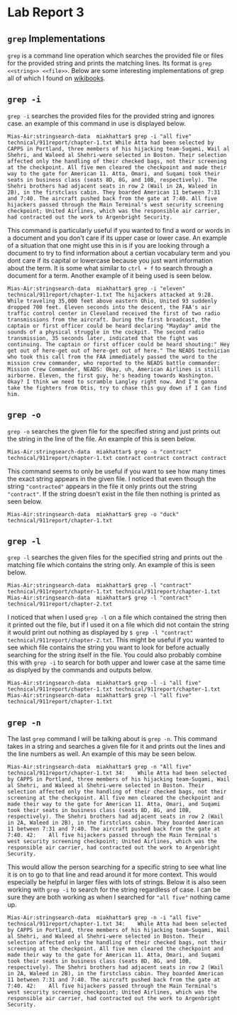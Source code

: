 # Lab Report 3
## `grep` Implementations

`grep` is a command line operation which searches the provided file or files for the provided string and prints the matching lines. Its format is `grep <<string>> <<file>>`. 
Below are some interesting implementations of grep all of which I found on [wikibooks](https://en.wikibooks.org/wiki/Grep). 

## `grep -i`

`grep -i` searches the provided files for the provided string and ignores case. an example of this command in use is displayed below.

`Mias-Air:stringsearch-data  miakhattar$ grep -i "all five" technical/911report/chapter-1.txt
 While Atta had been selected by CAPPS in Portland, three members of his hijacking team-Suqami, Wail al Shehri, and Waleed al Shehri-were selected in Boston. Their selection affected only the handling of their checked bags, not their screening at the checkpoint. All five men cleared the checkpoint and made their way to the gate for American 11. Atta, Omari, and Suqami took their seats in business class (seats 8D, 8G, and 10B, respectively). The Shehri brothers had adjacent seats in row 2 (Wail in 2A, Waleed in 2B), in the firstclass cabin. They boarded American 11 between 7:31 and 7:40. The aircraft pushed back from the gate at 7:40.
 All five hijackers passed through the Main Terminal's west security screening checkpoint; United Airlines, which was the responsible air carrier, had contracted out the work to Argenbright Security.`
 
 This command is particularly useful if you wanted to find a word or words in a document and you don't care if its upper case or lower case. An example of a situation that one might use this in is if you are looking through a document to try to find information about a certian vocabulary term and you dont care if its capital or lowercase because you just want information about the term. It is some what similar to `ctrl + f` to search through a document for a term. Another example of it being used is seen below. 
 
 `Mias-Air:stringsearch-data  miakhattar$ grep -i "eleven" technical/911report/chapter-1.txt
    The hijackers attacked at 9:28. While traveling 35,000 feet above eastern Ohio, United 93 suddenly dropped 700 feet. Eleven seconds into the descent, the FAA's air traffic control center in Cleveland received the first of two radio transmissions from the aircraft. During the first broadcast, the captain or first officer could be heard declaring "Mayday" amid the sounds of a physical struggle in the cockpit. The second radio transmission, 35 seconds later, indicated that the fight was continuing. The captain or first officer could be heard shouting:" Hey get out of here-get out of here-get out of here."
    The NEADS technician who took this call from the FAA immediately passed the word to the mission crew commander, who reported to the NEADS battle commander: Mission Crew Commander, NEADS: Okay, uh, American Airlines is still airborne. Eleven, the first guy, he's heading towards Washington. Okay? I think we need to scramble Langley right now. And I'm gonna take the fighters from Otis, try to chase this guy down if I can find him.`
 
 ## `grep -o`
 
`grep -o` searches the given file for the specified string and just prints out the string in the line of the file. An example of this is seen below.
 
 `Mias-Air:stringsearch-data  miakhattar$ grep -o "contract" technical/911report/chapter-1.txt
 contract
 contract
 contract
 contract`

This command seems to only be useful if you want to see how many times the exact string appears in the given file. I noticed that even though the string `"contracted"` appears in the file it only prints out the string `"contract"`. If the string doesn't exist in the file then nothing is printed as seen below.

`Mias-Air:stringsearch-data  miakhattar$ grep -o "duck" technical/911report/chapter-1.txt`

## `grep -l` 

`grep -l` searches the given files for the specified string and prints out the matching file which contains the string only. An example of this is seen below.

`Mias-Air:stringsearch-data  miakhattar$ grep -l "contract" technical/911report/chapter-1.txt
technical/911report/chapter-1.txt
Mias-Air:stringsearch-data  miakhattar$ grep -l "contract" technical/911report/chapter-2.txt`

I noticed that when I used `grep -l` on a file which contained the string then it printed out the file, but if I used it on a file which did not contain the string it would print out nothing as displayed by `$ grep -l "contract" technical/911report/chapter-2.txt`. This might be useful if you wanted to see which file contains the string you want to look for before actually searching for the string itself in the file. You could also probably combine this with `grep -i` to search for both upper and lower case at the same time as displyed by the commands and outputs below. 

`Mias-Air:stringsearch-data  miakhattar$ grep -l -i "all five" technical/911report/chapter-1.txt
technical/911report/chapter-1.txt
Mias-Air:stringsearch-data  miakhattar$ grep -l "all five" technical/911report/chapter-1.txt`

## `grep -n` 

The last `grep` command I will be talking about is `grep -n`. This command takes in a string and searches a given file for it and prints out the lines and the line numbers as well. An example of this may be seen below.

`Mias-Air:stringsearch-data  miakhattar$ grep -n "All five" technical/911report/chapter-1.txt
34:    While Atta had been selected by CAPPS in Portland, three members of his hijacking team-Suqami, Wail al Shehri, and Waleed al Shehri-were selected in Boston. Their selection affected only the handling of their checked bags, not their screening at the checkpoint. All five men cleared the checkpoint and made their way to the gate for American 11. Atta, Omari, and Suqami took their seats in business class (seats 8D, 8G, and 10B, respectively). The Shehri brothers had adjacent seats in row 2 (Wail in 2A, Waleed in 2B), in the firstclass cabin. They boarded American 11 between 7:31 and 7:40. The aircraft pushed back from the gate at 7:40.
42:    All five hijackers passed through the Main Terminal's west security screening checkpoint; United Airlines, which was the responsible air carrier, had contracted out the work to Argenbright Security.`

This would allow the person searching for a specific string to see what line it is on to go to that line and read around it for more context. This would especially be helpful in larger files with lots of strings. Below it is also seen working with `grep -i` to search for the string regardless of case. I can be sure they are both working as when I searched for `"all five"` nothing came up.

`Mias-Air:stringsearch-data  miakhattar$ grep -n -i "all five" technical/911report/chapter-1.txt
34:    While Atta had been selected by CAPPS in Portland, three members of his hijacking team-Suqami, Wail al Shehri, and Waleed al Shehri-were selected in Boston. Their selection affected only the handling of their checked bags, not their screening at the checkpoint. All five men cleared the checkpoint and made their way to the gate for American 11. Atta, Omari, and Suqami took their seats in business class (seats 8D, 8G, and 10B, respectively). The Shehri brothers had adjacent seats in row 2 (Wail in 2A, Waleed in 2B), in the firstclass cabin. They boarded American 11 between 7:31 and 7:40. The aircraft pushed back from the gate at 7:40.
42:    All five hijackers passed through the Main Terminal's west security screening checkpoint; United Airlines, which was the responsible air carrier, had contracted out the work to Argenbright Security.`

